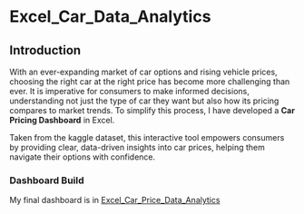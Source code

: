 # Excel_Car_Data_Analytics

## Introduction
With an ever-expanding market of car options and rising vehicle prices, choosing the right car at the right price has become more challenging than ever. It is imperative for consumers to make informed decisions, understanding not just the type of car they want but also how its pricing compares to market trends. To simplify this process, I have developed a **Car Pricing Dashboard** in Excel. 

Taken from the kaggle dataset, this interactive tool empowers consumers by providing clear, data-driven insights into car prices, helping them navigate their options with confidence.

### Dashboard Build

My final dashboard is in [Excel_Car_Price_Data_Analytics](Excel_Car_Data_Analytics)
